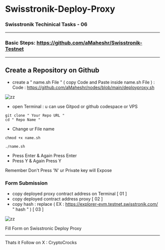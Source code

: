 # Swisstronik-Deploy-Proxy

### Swisstronik Techinical Tasks - 06
 
--------------------------------------------------------------------

### Basic Steps: https://github.com/aMaheshr/Swisstronik-Testnet
  
---------------------------------------------------------------------

##  Create a Repository on Github


- create a " name.sh File " ( copy Code and Paste inside name.sh File ) : Code : https://github.com/aMaheshr/nodes/blob/main/deployproxy.sh
  
![zz](https://github.com/user-attachments/assets/1cdc3dbb-b570-409f-9bac-53772c45dda9)
  
- open Terminal : u can use Gitpod or github codespace or VPS
  

```console
git clone " Your Repo URL "
cd " Repo Name "
```

- Change ur File name

```console
chmod +x name.sh
```

```console
./name.sh
```

 - Press Enter & Again Press Enter
 - Press Y & Again Press Y
   
 Remember Don't Press 'N' ur Private key will Expose
 

### Form Submission

- copy deployed proxy contract address on Terminal [ 01 ]
- copy deployed contract address proxy [ 02 ]
- copy hash : replace ( EX : https://explorer-evm.testnet.swisstronik.com/ " hash " ) [ 03 ]

  
  
![zz](https://github.com/user-attachments/assets/50945bde-1ac8-4438-98b1-ebff73724c2e)

 


Fill Form on Swisstronic Deploy Proxy

--------------------------------------------------------------------------

Thats it Follow on X : CryptoCrocks
